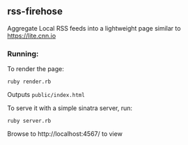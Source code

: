 ## rss-firehose

Aggregate Local RSS feeds into a lightweight page similar to https://lite.cnn.io

### Running:

To render the page:

```
ruby render.rb
```

Outputs `public/index.html`

To serve it with a simple sinatra server, run:

```
ruby server.rb
```

Browse to http://localhost:4567/ to view
